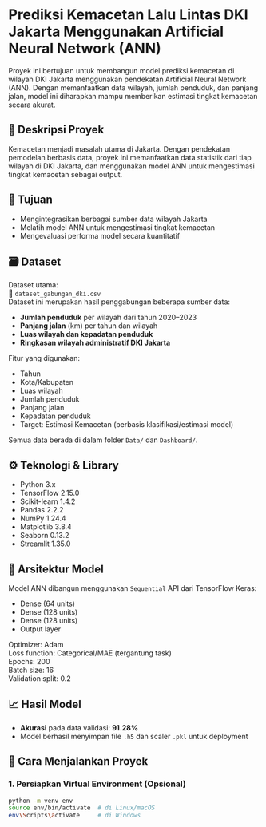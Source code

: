 # Prediksi Kemacetan Lalu Lintas DKI Jakarta Menggunakan Artificial Neural Network (ANN)

Proyek ini bertujuan untuk membangun model prediksi kemacetan di wilayah DKI Jakarta menggunakan pendekatan Artificial Neural Network (ANN). Dengan memanfaatkan data wilayah, jumlah penduduk, dan panjang jalan, model ini diharapkan mampu memberikan estimasi tingkat kemacetan secara akurat.

## 📌 Deskripsi Proyek

Kemacetan menjadi masalah utama di Jakarta. Dengan pendekatan pemodelan berbasis data, proyek ini memanfaatkan data statistik dari tiap wilayah di DKI Jakarta, dan menggunakan model ANN untuk mengestimasi tingkat kemacetan sebagai output.

## 🎯 Tujuan

- Mengintegrasikan berbagai sumber data wilayah Jakarta
- Melatih model ANN untuk mengestimasi tingkat kemacetan
- Mengevaluasi performa model secara kuantitatif

## 🗃️ Dataset

Dataset utama:  
📄 `dataset_gabungan_dki.csv`  
Dataset ini merupakan hasil penggabungan beberapa sumber data:

- **Jumlah penduduk** per wilayah dari tahun 2020–2023
- **Panjang jalan** (km) per tahun dan wilayah
- **Luas wilayah dan kepadatan penduduk**
- **Ringkasan wilayah administratif DKI Jakarta**

Fitur yang digunakan:
- Tahun
- Kota/Kabupaten
- Luas wilayah
- Jumlah penduduk
- Panjang jalan
- Kepadatan penduduk
- Target: Estimasi Kemacetan (berbasis klasifikasi/estimasi model)

Semua data berada di dalam folder `Data/` dan `Dashboard/`.

## ⚙️ Teknologi & Library

- Python 3.x
- TensorFlow 2.15.0
- Scikit-learn 1.4.2
- Pandas 2.2.2
- NumPy 1.24.4
- Matplotlib 3.8.4
- Seaborn 0.13.2
- Streamlit 1.35.0

## 🧠 Arsitektur Model

Model ANN dibangun menggunakan `Sequential` API dari TensorFlow Keras:

- Dense (64 units)
- Dense (128 units)
- Dense (128 units)
- Output layer

Optimizer: Adam  
Loss function: Categorical/MAE (tergantung task)  
Epochs: 200  
Batch size: 16  
Validation split: 0.2

## 📈 Hasil Model

- **Akurasi** pada data validasi: **91.28%**
- Model berhasil menyimpan file `.h5` dan scaler `.pkl` untuk deployment

## 🚀 Cara Menjalankan Proyek

### 1. Persiapkan Virtual Environment (Opsional)

```bash
python -m venv env
source env/bin/activate  # di Linux/macOS
env\Scripts\activate     # di Windows
